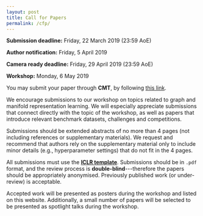 ```yaml
---
layout: post
title: Call for Papers
permalink: /cfp/
---
```


**Submission deadline:** Friday, 22 March 2019 (23:59 AoE)

**Author notification:** Friday, 5 April 2019

**Camera ready deadline:** Friday, 29 April 2019 (23:59 AoE)

**Workshop:** Monday, 6 May 2019

You may submit your paper through **CMT**, by following [this link](https://cmt3.research.microsoft.com/RLGM2019/).

We encourage submissions to our workshop on topics related to graph and manifold representation learning. We will especially appreciate submissions that connect directly with the topic of the workshop, as well as papers that introduce relevant benchmark datasets, challenges and competitions.

Submissions should be extended abstracts of no more than 4 pages (not including references or supplementary materials). We request and recommend that authors rely on the supplementary material only to include minor details (e.g., hyperparameter settings) that do not fit in the 4 pages.

All submissions must use the [**ICLR template**](https://github.com/ICLR/Master-Template/archive/ICLR2019.tar.gz). 
Submissions should be in `.pdf` format, and the review process is **double-blind**---therefore the papers should be appropriately anonymised. Previously published work (or under-review) is acceptable. 

Accepted work will be presented as posters during the workshop and listed on this website. Additionally, a small number of papers will be selected to be presented as spotlight talks during the workshop.

